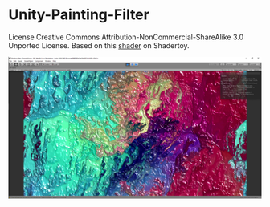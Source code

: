 # Unity-Painting-Filter
License Creative Commons Attribution-NonCommercial-ShareAlike 3.0 Unported License.
Based on this [shader](https://www.shadertoy.com/view/MsGSRd) on Shadertoy.

![Screenshot](Screenshot.png)
